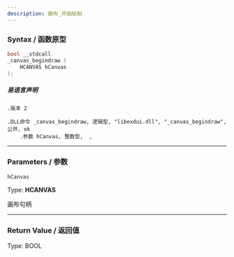```yaml
---
description: 画布_开始绘制
---
```


### Syntax / 函数原型

```C++
bool __stdcall 
_canvas_begindraw (
    HCANVAS hCanvas
);
```

##### 易语言声明

```Elang
.版本 2

.DLL命令 _canvas_begindraw, 逻辑型, "libexdui.dll", "_canvas_begindraw", 公开, ok
    .参数 hCanvas, 整数型,  , 
```

---

### Parameters / 参数

`hCanvas`

Type: **HCANVAS**

画布句柄

---

### Return Value / 返回值

Type: BOOL
